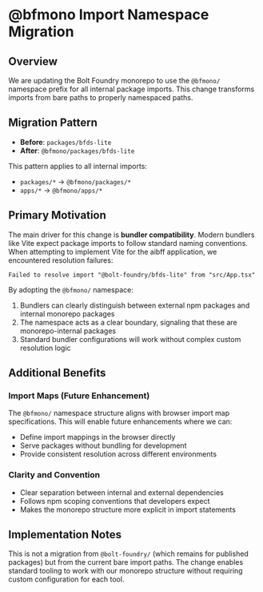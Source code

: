 # @bfmono Import Namespace Migration

## Overview

We are updating the Bolt Foundry monorepo to use the `@bfmono/` namespace prefix for all internal package imports. This change transforms imports from bare paths to properly namespaced paths.

## Migration Pattern

- **Before**: `packages/bfds-lite`
- **After**: `@bfmono/packages/bfds-lite`

This pattern applies to all internal imports:
- `packages/*` → `@bfmono/packages/*`
- `apps/*` → `@bfmono/apps/*`

## Primary Motivation

The main driver for this change is **bundler compatibility**. Modern bundlers like Vite expect package imports to follow standard naming conventions. When attempting to implement Vite for the aibff application, we encountered resolution failures:

```
Failed to resolve import "@bolt-foundry/bfds-lite" from "src/App.tsx"
```

By adopting the `@bfmono/` namespace:
1. Bundlers can clearly distinguish between external npm packages and internal monorepo packages
2. The namespace acts as a clear boundary, signaling that these are monorepo-internal packages
3. Standard bundler configurations will work without complex custom resolution logic

## Additional Benefits

### Import Maps (Future Enhancement)
The `@bfmono/` namespace structure aligns with browser import map specifications. This will enable future enhancements where we can:
- Define import mappings in the browser directly
- Serve packages without bundling for development
- Provide consistent resolution across different environments

### Clarity and Convention
- Clear separation between internal and external dependencies
- Follows npm scoping conventions that developers expect
- Makes the monorepo structure more explicit in import statements

## Implementation Notes

This is not a migration from `@bolt-foundry/` (which remains for published packages) but from the current bare import paths. The change enables standard tooling to work with our monorepo structure without requiring custom configuration for each tool.